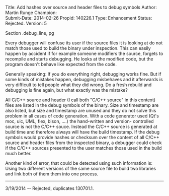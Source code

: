 Title:       Add hashes over source and header files to debug symbols
Author:      Martin Runge
Champion:    
Submit-Date: 2014-02-26
Propid:      140226.1
Type:        Enhancement
Status:      Rejected.
Version:     5

Section .debug_line, pg 

Every debugger will confuse its user if the source files it is looking at do
not match those used to build the binary under inspection. This can easily 
happen by accident if for example someone modifiers the source, forgets to 
recompile and starts debugging. He looks at the modified code, but the 
program doesn't behave like expected from the code.

Generally speaking: If you do everything right, debugging works fine. But
if some kinds of mistakes happen, debugging misbehaves and it afterwards 
is very difficult to tell people what they did wrong. Do a fresh rebuild 
and debugging is fine again, but what exactly was the mistake?

All C/C++ source and header (I call both "C/C++ source" in this context) 
files are listed in the debug symbols of the binary. Size and timestamp 
are also listed, but size and timestamp are unused and they do not solve 
this problem in all cases of code generation.  With a code generator used
(Qt's moc, uic, UML, flex, bison, ....) the hand-written and version-
controlled source is not the C/C++ souce. Instead the C/C++ source is 
generated at build time and therefore always will have the build timestamp. 
If the debug symbols would provide hashes or checksum over the content of 
all C/C++ source and header files from the inspected binary, a debugger 
could check if the C/C++ sources presented to the user matches those 
used in the build much better. 

Another kind of error, that could be detected using such information is:
Using two different versions of the same source file to build two 
libraries and link both of them them into one process.

---
3/19/2014 -- Rejected, duplicates 130701.1.
